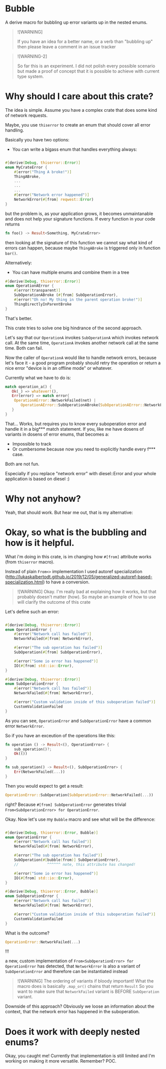 # Bubble

A derive macro for bubbling up error variants up in the nested enums.

> ![WARNING]
>
> If you have an idea for a better name, or a verb than "bubbling up" then please leave a comment in an issue tracker

> ![WARNING-2]
> 
> So far this is an experiment. I did not polish every possible scenario but made a proof of concept that it is possible
> to achieve with current type system.


# Why should I care about this crate?

The idea is simple. Assume you have a complex crate that does some kind of network requests.

Maybe, you use `thiserror` to create an enum that should cover all error handling.

Basically you have two options:

* You can write a bigass enum that handles everything always:

```rust

#[derive(Debug, thiserror::Error)]
enum MyCrateError {
    #[error("Thing A broke!")]
    ThingABroke,
    ...
    ...
    ...
    #[error("Network error happened")]
    NetworkError(#[from] reqwest::Error)
}

```

but the problem is, as your application grows, it becomes unmaintanable and does not help your signature functions.
If every function in your code returns

```rust
fn foo() -> Result<Something, MyCrateError>
```

then looking at the signature of this function we cannot say what kind of errors can happen, because maybe `ThingABroke` is triggered only in function `bar()`.

Alternatively:

* You can have multiple enums and combine them in a tree

```rust
#[derive(Debug, thiserror::Error)]
enum OperationAError {
    #[error(transparent)]
    SubOperationABroke (#[from] SubOperationError),
    #[error("Oh no! My thing in the parent operation broke!")]
    ThingDirectlyInParentBroke
}
```

That's better. 

This crate tries to solve one big hindrance of the second approach.

Let's say that our `OperationA` invokes `SubOperationA` which invokes network call.
At the same time, `OperationA` invokes another network call at the same time.
Both can fail.

Now the caller of `OperationA` would like to handle network errors, because let's face it - a good program probably
should retry the operation or return a nice error "device is in an offline mode" or whatever.

Currently what we have to do is:

```rust
match operation_a() {
   Ok(_) => whatever!(),
   Err(error) => match error{
    OperationAError::NetworkFailed(net) | 
       OperationAError::SubOperationABroke(SubOperationAError::NetworkFailed(net)) => /* handle network error */
   }
}
```

That... Works, but requires you to know every suboperation error and handle it in a big*** match statement.
If you, like me have dosens of variants in dosens of error enums, that becomes a:

* Impossible to track
* Or cumbersome because now you need to explicitly handle every f*** case.

Both are not fun.

Especially if you replace "network error" with diesel::Error and your whole application is based on diesel :)

# Why not anyhow?

Yeah, that should work. But hear me out, that is my alternative:

# Okay, so what is the bubbling and how is it helpful.

What i'm doing in this crate, is im changing how `#[from]` attribute works (from `thiserror` macro).

Instead of plain `From<>` implementation I used autoref specialization (http://lukaskalbertodt.github.io/2019/12/05/generalized-autoref-based-specialization.html) to have a conversion.

> ![WARNING]
> Okay. I'm really bad at explaining how it works, but that probably doesn't matter (how).
> So maybe an example of how to use will clarify the outcome of this crate

Let's define such an error:

```rust

#[derive(Debug, thiserror::Error)]
enum OperationError {
    #[error("Network call has failed")]
    NetworkFailed(#[from] NetworkError),

    #[error("The sub operation has failed")]
    SubOperation(#[from] SubOperationError),

    #[error("Some io error has happened")]
    IO(#[from] std::io::Error),
}

#[derive(Debug, thiserror::Error)]
enum SubOperationError {    
    #[error("Network call has failed")]
    NetworkFailed(#[from] NetworkError),

    #[error("Custom validation inside of this suboperation failed")]
    CustomValidationFailed
}

```

As you can see, `OperationError` and `SubOperationError` have a common error `NetworkError`.

So if you have an exceution of the operations like this:

```rust
fn operation () -> Result<(), OperationError> {
    sub_operation()?;
    Ok(())
}

fn sub_operation() -> Result<(), SubOperationError> {
    Err(NetworkFailed(...))
}
```

Then you would expect to get a result:
```rust
OperationError::SubOperation(SubOperationError::NetworkFailed(...))
```

right? Because `#[from] SubOperationError` generates trivial `From<SubOperationError> for OperationError`.

Okay. Now let's use my `Bubble` macro and see what will be the difference:


```rust

#[derive(Debug, thiserror::Error, Bubble)]
enum OperationError {
    #[error("Network call has failed")]
    NetworkFailed(#[from] NetworkError),

    #[error("The sub operation has failed")]
    SubOperation(#[bubble(from)] SubOperationError),
    //             ^^^^^^ note, this attribute has changed!

    #[error("Some io error has happened")]
    IO(#[from] std::io::Error),
}

#[derive(Debug, thiserror::Error, Bubble)]
enum SubOperationError {    
    #[error("Network call has failed")]
    NetworkFailed(#[from] NetworkError),

    #[error("Custom validation inside of this suboperation failed")]
    CustomValidationFailed
}

```

What is the outcome?
```rust
OperationError::NetworkFailed(...)
```

!!!

a new, custom implementation of `From<SubOperationError> for OperationError` has detected, that
`NetworkError` is also a variant of `SubOperationError` and therefore can be instantiated instead

> ![WARNING]
> The ordering of variants if bloody important!
> What the macro does is basically `.map_or()` chains that return `Result`
> So you want to make sure that `NetworkFailed` variant is BEFORE `SubOperation` variant.

Downside of this approach?
Obviously we loose an information about the context, that the network error has happened in the suboperation.


# Does it work with deeply nested enums?

Okay, you caught me! Currently that implementation is still limited
and I'm working on making it more versatile. Remember? POC.
